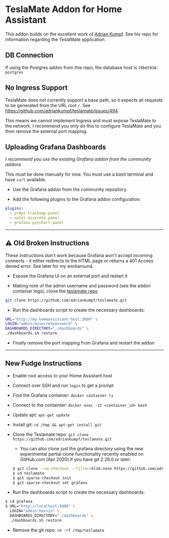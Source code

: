 # TeslaMate Addon for Home Assistant

This addon builds on the excellent work of [Adrian Kumpf](https://github.com/adriankumpf/teslamate). See his repo for information regarding the TeslaMate application.

## DB Connection

If using the Postgres addon from this repo, the database host is ```29b65938-postgres```

## No Ingress Support

TeslaMate does not currently support a base path, so it expects all requests to be generated from the URL root ```/```.
See https://github.com/adriankumpf/teslamate/issues/494.

This means we cannot implement Ingress and must expose TeslaMate to the network.
I recommend you only do this to configure TeslaMate and you then remove the external port mapping.

## Uploading Grafana Dashboards

*I recommend you use the existing Grafana addon from the community addons*

This must be done manually for now. You must use a bash terminal and have ```curl``` available.

- Use the Grafana addon from the community repository.

- Add the following plugins to the Grafana addon configuration:

```yaml
plugins:
  - pr0ps-trackmap-panel
  - natel-discrete-panel
  - grafana-piechart-panel
```

---

## ⚠️ Old Broken Instructions

These instructions don't work because Grafana won't accept incoming connects - it either redirects to the HTML page or returns a 401 Access denied error. See later for my workaround.

- Expose the Grafana UI on an external port and restart it

- Making  note of the admin username and password (see the addon container logs), clone the [teslamate repo](https://github.com/adriankumpf/teslamate)

```bash
git clone https://github.com/adriankumpf/teslamate.git
```

- Run the dashboards script to create the necessary dashboards:

```bash
URL="http://my-homeassistant-host:3000" \
LOGIN="admin:mysecretpassword" \
DASHBOARDS_DIRECTORY="./dashboards" \
./dashboards.sh restore
```

- Finally remove the port mapping from Grafana and restart the addon

---

## New Fudge Instructions

- Enable root access to your Home Assistant host
- Connect over SSH and run `login` to get a prompt
- Find the Grafana container: `docker container ls`
- Connect to the containter: `docker exec -it <container_id> bash`
- Update apt: `apt-get update`
- Install git: `cd /tmp && apt-get install git`
- Clone the Teslamate repo: `git clone https://github.com/adriankumpf/teslamate.git`
  - You can also clone just the grafana directory using the new experimental partial clone functionality recently enabled on GitHub.com (Apr 2020) if you have git 2.26.0 or later:

  ```bash
  $ git clone --no-checkout --filter=blob:none https://github.com/adriankumpf/teslamate.git
  $ cd teslamate
  $ git sparse-checkout init
  $ git sparse-checkout set grafana
  ```

- Run the dashboards script to create the necessary dashboards:

```bash
$ cd grafana
$ URL="http://localhost:3000" \
  LOGIN="admin:hassio" \
  DASHBOARDS_DIRECTORY="./dashboards" \
  ./dashboards.sh restore
```

- Remove the git repo: `rm -rf /tmp/teslamate`